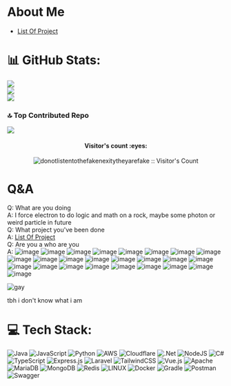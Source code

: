# About Me
* [List Of Project](list-of-project.md)

# 📊 GitHub Stats:
![](https://github-readme-stats.vercel.app/api?username=NexitySecond&theme=dark&hide_border=false&include_all_commits=true&count_private=true)<br/>
![](https://github-readme-streak-stats.herokuapp.com/?user=NexitySecond&theme=dark&hide_border=false)<br/>
![](https://github-readme-stats.vercel.app/api/top-langs/?username=NexitySecond&theme=dark&hide_border=false&include_all_commits=true&count_private=true&layout=compact)

### 🔝 Top Contributed Repo
![](https://github-contributor-stats.vercel.app/api?username=NexitySecond&limit=5&theme=dark&combine_all_yearly_contributions=true)

<h4 align="center">Visitor's count :eyes:</h4>
<p align="center"><img src="https://profile-counter.glitch.me/%7Bdonotlistentothefakenexitytheyarefake%7D/count.svg" alt="donotlistentothefakenexitytheyarefake :: Visitor's Count" /></p>

<!-- Proudly created with GPRM ( https://gprm.itsvg.in ) -->
# Q&A
Q: What are you doing\
A: I force electron to do logic and math on a rock, maybe some photon or weird particle in future\
Q: What project you've been done\
A: [List Of Project](list-of-project.md)\
Q: Are you a who are you\
A: ![image](https://github.com/NexitySecond/NexitySecond/assets/89518595/6cffd2b6-3fa1-4ab9-a5cc-dfa13190f642)
![image](https://github.com/NexitySecond/NexitySecond/assets/89518595/ddc5a767-e2c1-4d04-8db2-303b9d99537d)
![image](https://github.com/NexitySecond/NexitySecond/assets/89518595/bcfaab74-ae36-4f15-b0cb-6d47348b7d71)
![image](https://github.com/NexitySecond/NexitySecond/assets/89518595/4ddf93cd-0965-4f23-b8ea-6bf7a34edb68)
![image](https://github.com/NexitySecond/NexitySecond/assets/89518595/7176c162-9711-465d-9642-17623293e174)
![image](https://github.com/NexitySecond/NexitySecond/assets/89518595/8c3ef341-5203-41cc-ad17-468208296d1e)
![image](https://github.com/NexitySecond/NexitySecond/assets/89518595/d8f0acd7-88dc-4195-894c-ada9396d9e1d)
![image](https://github.com/NexitySecond/NexitySecond/assets/89518595/c89fe6fe-82b8-45d8-87a1-3be03d64124c)
![image](https://github.com/NexitySecond/NexitySecond/assets/89518595/57ccfc68-8460-4277-af2a-faa3bff4231b)
![image](https://github.com/NexitySecond/NexitySecond/assets/89518595/faf1e245-27df-4e01-93c3-817a61aa4c79)
![image](https://github.com/NexitySecond/NexitySecond/assets/89518595/27f3ac24-0589-498c-8d3c-e33ab83e362a)
![image](https://github.com/NexitySecond/NexitySecond/assets/89518595/5fe78e7e-2b66-4c7f-bc21-b93fc578f224)
![image](https://github.com/NexitySecond/NexitySecond/assets/89518595/fa47e547-5a5d-4c67-a3bd-54b4cad74747)
![image](https://github.com/NexitySecond/NexitySecond/assets/89518595/699f8f26-94d9-4b32-b765-525dd1a5f97c)
![image](https://github.com/NexitySecond/NexitySecond/assets/89518595/9c8c5cd4-b420-464e-a3f9-3bbc486404c8)
![image](https://github.com/NexitySecond/NexitySecond/assets/89518595/b4ef5774-6e60-46f6-9efe-2f784e737701)
![image](https://github.com/NexitySecond/NexitySecond/assets/89518595/af56d4e8-e797-4f90-97cc-f3ab38ab3347)
![image](https://github.com/NexitySecond/NexitySecond/assets/89518595/0a415cbd-86ee-4e9a-a8bf-77e7cf764237)
![image](https://github.com/NexitySecond/NexitySecond/assets/89518595/853d428d-71c5-4265-ade6-fa14443cbb52)
![image](https://github.com/NexitySecond/NexitySecond/assets/89518595/fecce88d-fe9f-470d-8e9d-e18a8ead5cff)
![image](https://github.com/NexitySecond/NexitySecond/assets/89518595/a3cd574a-f328-43bb-a3f3-b8d30449e119)
![image](https://github.com/NexitySecond/NexitySecond/assets/89518595/cddb984f-2507-4899-9037-63e675bd2ddf)
![image](https://github.com/NexitySecond/NexitySecond/assets/89518595/a1619eeb-c28e-4e82-b7ec-6a2b9a14c2df)
![image](https://github.com/NexitySecond/NexitySecond/assets/89518595/8c168503-2fd0-4bb6-81c9-f7111291a21c)
![image](https://github.com/NexitySecond/NexitySecond/assets/89518595/2750d60d-98b1-414a-a77b-7e8aea861795)

![gay](https://cdn.discordapp.com/attachments/734043019665473627/752143437272449125/IMG_20200906_192838.jpg)

tbh i don't know what i am


# 💻 Tech Stack:
![Java](https://img.shields.io/badge/java-%23ED8B00.svg?style=for-the-badge&logo=java&logoColor=white) ![JavaScript](https://img.shields.io/badge/javascript-%23323330.svg?style=for-the-badge&logo=javascript&logoColor=%23F7DF1E) ![Python](https://img.shields.io/badge/python-3670A0?style=for-the-badge&logo=python&logoColor=ffdd54) ![AWS](https://img.shields.io/badge/AWS-%23FF9900.svg?style=for-the-badge&logo=amazon-aws&logoColor=white) ![Cloudflare](https://img.shields.io/badge/Cloudflare-F38020?style=for-the-badge&logo=Cloudflare&logoColor=white) ![.Net](https://img.shields.io/badge/.NET-5C2D91?style=for-the-badge&logo=.net&logoColor=white) ![NodeJS](https://img.shields.io/badge/node.js-6DA55F?style=for-the-badge&logo=node.js&logoColor=white) ![C#](https://img.shields.io/badge/c%23-%23239120.svg?style=for-the-badge&logo=c-sharp&logoColor=white) ![TypeScript](https://img.shields.io/badge/typescript-%23007ACC.svg?style=for-the-badge&logo=typescript&logoColor=white) ![Express.js](https://img.shields.io/badge/express.js-%23404d59.svg?style=for-the-badge&logo=express&logoColor=%2361DAFB) ![Laravel](https://img.shields.io/badge/laravel-%23FF2D20.svg?style=for-the-badge&logo=laravel&logoColor=white) ![TailwindCSS](https://img.shields.io/badge/tailwindcss-%2338B2AC.svg?style=for-the-badge&logo=tailwind-css&logoColor=white) ![Vue.js](https://img.shields.io/badge/vuejs-%2335495e.svg?style=for-the-badge&logo=vuedotjs&logoColor=%234FC08D) ![Apache](https://img.shields.io/badge/apache-%23D42029.svg?style=for-the-badge&logo=apache&logoColor=white) ![MariaDB](https://img.shields.io/badge/MariaDB-003545?style=for-the-badge&logo=mariadb&logoColor=white) ![MongoDB](https://img.shields.io/badge/MongoDB-%234ea94b.svg?style=for-the-badge&logo=mongodb&logoColor=white) ![Redis](https://img.shields.io/badge/redis-%23DD0031.svg?style=for-the-badge&logo=redis&logoColor=white) ![LINUX](https://img.shields.io/badge/Linux-FCC624?style=for-the-badge&logo=linux&logoColor=black) ![Docker](https://img.shields.io/badge/docker-%230db7ed.svg?style=for-the-badge&logo=docker&logoColor=white) ![Gradle](https://img.shields.io/badge/Gradle-02303A.svg?style=for-the-badge&logo=Gradle&logoColor=white) ![Postman](https://img.shields.io/badge/Postman-FF6C37?style=for-the-badge&logo=postman&logoColor=white) ![Swagger](https://img.shields.io/badge/-Swagger-%23Clojure?style=for-the-badge&logo=swagger&logoColor=white)

